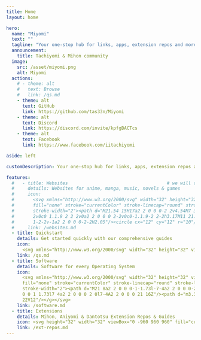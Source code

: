 ```yaml
---
title: Home
layout: home

hero:
  name: "Miyomi"
  text: ""
  tagline: "Your one-stop hub for links, apps, extension repos and more! 🌟"
  announcement:
    title: Tachiyomi & Mihon community
  image:
    src: /asset/miyomi.png
    alt: Miyomi
  actions:
    # - theme: alt
    #   text: Browse
    #   link: /qs.md
    - theme: alt
      text: GitHub
      link: https://github.com/tas33n/Miyomi
    - theme: alt
      text: Discord
      link: https://discord.com/invite/kpfgBACTcs
    - theme: alt
      text: Facebook
      link: https://www.facebook.com/iitachiyomi

aside: left

customDescription: Your one-stop hub for links, apps, extension repos and more! 🌟

features:
  #   - title: Websites                                     # we will cook something here later
  #     details: Websites for anime, manga, music, novels & games
  #     icon:
  #       <svg xmlns="http://www.w3.org/2000/svg" width="32" height="32" viewBox="0 0 24 24"><g
  #       fill="none" stroke="currentColor" stroke-linecap="round" stroke-linejoin="round"
  #       stroke-width="2"><path d="M21.54 15H17a2 2 0 0 0-2 2v4.54M7 3.34V5a3 3 0 0 0 3 3v0a2 2 0 0 1 2
  #       2v0c0 1.1.9 2 2 2v0a2 2 0 0 0 2-2v0c0-1.1.9-2 2-2h3.17M11 21.95V18a2 2 0 0 0-2-2v0a2 2 0 0
  #       1-2-2v-1a2 2 0 0 0-2-2H2.05"/><circle cx="12" cy="12" r="10"/></g></svg>
  #     link: /websites.md
  - title: Quickstart
    details: Get started quickly with our comprehensive guides
    icon:
      <svg xmlns="http://www.w3.org/2000/svg" width="32" height="32" viewBox="0 0 24 24"><g fill="none" stroke="currentColor" stroke-linecap="round" stroke-linejoin="round" stroke-width="2"><path d="M12 2v20M2 12h20"/></g></svg>
    link: /qs.md
  - title: Software
    details: Software for every Operating System
    icon:
      <svg xmlns="http://www.w3.org/2000/svg" width="32" height="32" viewBox="0 0 24 24"><g
      fill="none" stroke="currentColor" stroke-linecap="round" stroke-linejoin="round"
      stroke-width="2"><path d="M21 8a2 2 0 0 0-1-1.73l-7-4a2 2 0 0 0-2 0l-7 4A2 2 0 0 0 3 8v8a2 2 0
      0 0 1 1.73l7 4a2 2 0 0 0 2 0l7-4A2 2 0 0 0 21 16Z"/><path d="m3.3 7l8.7 5l8.7-5M12
      22V12"/></g></svg>
    link: /software.md
  - title: Extensions
    details: Mihon, Aniyomi & Dantotsu Extension Repos & Guides
    icon: <svg height="32" width="32" viewBox="0 -960 960 960" fill="currentColor" xmlns="http://www.w3.org/2000/svg"><path d="M352-120H200q-33 0-56.5-23.5T120-200v-152q48 0 84-30.5t36-77.5q0-47-36-77.5T120-568v-152q0-33 23.5-56.5T200-800h160q0-42 29-71t71-29q42 0 71 29t29 71h160q33 0 56.5 23.5T800-720v160q42 0 71 29t29 71q0 42-29 71t-71 29v160q0 33-23.5 56.5T720-120H568q0-50-31.5-85T460-240q-45 0-76.5 35T352-120Zm-152-80h85q24-66 77-93t98-27q45 0 98 27t77 93h85v-240h80q8 0 14-6t6-14q0-8-6-14t-14-6h-80v-240H480v-80q0-8-6-14t-14-6q-8 0-14 6t-6 14v80H200v88q54 20 87 67t33 105q0 57-33 104t-87 68v88Zm310-310Z"></path></svg>
    link: /ext-repos.md
---
```


<script setup>
import ChristmasCard from "./.vitepress/theme/components/ChristmasCard.vue";
if (!import.meta.env.SSR) {
  const images = {
    normal: {
      // Hololive Myth (1st Gen EN)
      "/plushies/webp/ame.png": "linear-gradient(-30deg, #FEE097, #f7f6c8)",    
      "/plushies/webp/calli.png": "linear-gradient(-30deg, #E35277, #f07392)",  
      "/plushies/webp/gura.png": "linear-gradient(-30deg, #3E92CF, #57b0f0)",   
      "/plushies/webp/ina.png": "linear-gradient(-30deg, #532bc2, #a594f9)",    
      "/plushies/webp/kiara.png": "linear-gradient(-30deg, #EB433F, #FEEB73)",  

      // Hololive Promise (2nd Gen EN)
      "/plushies/webp/bae.png": "linear-gradient(-30deg, #EE241A, #FEE160)",    
      "/plushies/webp/fauna.png": "linear-gradient(-30deg, #B2F182, #F8FFDF)", 
      "/plushies/webp/irys.png": "linear-gradient(-30deg, #E10E5D, #FE6DA5)",   
      "/plushies/webp/kronii.png": "linear-gradient(-30deg, #2b6cee, #5B9DFE)", 
      "/plushies/webp/mumei.png": "linear-gradient(-30deg, #E7AE80, #FEF5B0)",  
      "/plushies/webp/sana.png": "linear-gradient(-30deg, #F5E0CF, #f8eee5)",    

      // Hololive Advent (3rd Gen EN)
      "/plushies/webp/biboo.png": "linear-gradient(-30deg, #9B8DEE, #FF65DB)",  
      "/plushies/webp/fuwawa.png": "linear-gradient(-30deg, #9FCEFE, #C7DEFE)", 
      "/plushies/webp/mococo.png": "linear-gradient(-30deg, #FE78A3, #FEAACC)", 
      "/plushies/webp/nerissa.png": "linear-gradient(-30deg, #103BD9, #1CD5FC)", 
      "/plushies/webp/shiori.png": "linear-gradient(-30deg, #deb1f0, #eaddff)", 

      // Hololive Justice (4th Gen EN)
      "/plushies/webp/cecilia.png": "linear-gradient(-30deg, #61A979, #CFFDCC)", 
      "/plushies/webp/elizabeth.png": "linear-gradient(-30deg, #BA3036, #2196DB)", 
      "/plushies/webp/gigi.png": "linear-gradient(-30deg, #F39C35, #FEB743)",  
      "/plushies/webp/raora.png": "linear-gradient(-30deg, #D26588, #F698BC)",  
    },
  };

  const mode = "normal";

  function randomPlushie() {
    const entries = Object.entries(images[mode]);
    const randomEntry = entries[Math.floor(Math.random() * entries.length)];
    const [bg, color] = randomEntry;
    return [bg, color];
  }

  const handleClick = () => {
    const [bg, color] = randomPlushie();
    document.documentElement.style.setProperty("--vp-home-hero-image-background-image", color);
    document.querySelector(".VPImage.image-src").src = bg;
  }

  const icon = document.querySelector(".VPImage.image-src");

  if (icon) {
    icon.addEventListener("click", handleClick);
  }
}
</script>
